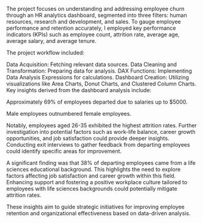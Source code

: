 The project focuses on understanding and addressing employee churn through an HR analytics dashboard, segmented into three filters: human resources, research and development, and sales. To gauge employee performance and retention accurately, I employed key performance indicators (KPIs) such as employee count, attrition rate, average age, average salary, and average tenure.

The project workflow included:

Data Acquisition: Fetching relevant data sources.
Data Cleaning and Transformation: Preparing data for analysis.
DAX Functions: Implementing Data Analysis Expressions for calculations.
Dashboard Creation: Utilizing visualizations like Area Charts, Donut Charts, and Clustered Column Charts.
Key insights derived from the dashboard analysis include:

Approximately 69% of employees departed due to salaries up to $5000.

Male employees outnumbered female employees.

Notably, employees aged 26-35 exhibited the highest attrition rates. Further investigation into potential factors such as work-life balance, career growth opportunities, and job satisfaction could provide deeper insights. Conducting exit interviews to gather feedback from departing employees could identify specific areas for improvement.

A significant finding was that 38% of departing employees came from a life sciences educational background. This highlights the need to explore factors affecting job satisfaction and career growth within this field. Enhancing support and fostering a positive workplace culture tailored to employees with life sciences backgrounds could potentially mitigate attrition rates.

These insights aim to guide strategic initiatives for improving employee retention and organizational effectiveness based on data-driven analysis.
